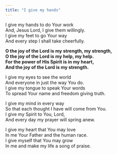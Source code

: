```yaml
---
title: "I give my hands"
---
```


I give my hands to do Your work   
And, Jesus Lord, I give them willingly.   
I give my feet to go Your way   
And every step I shall take cheerfully.

**O the joy of the Lord is my strength, my strength,   
O the joy of the Lord is my help, my help.   
For the power of His Spirit is in my heart,   
And the joy of the Lord is my strength.**

I give my eyes to see the world   
And everyone in just the way You do.   
I give my tongue to speak Your words   
To spread Your name and freedom giving truth.

I give my mind in every way   
So that each thought I have will come from You.   
I give my Spirit to You, Lord,   
And every day my prayer will spring anew.

I give my heart that You may love   
In me Your Father and the human race.   
I give myself that You may grow   
In me and make my life a song of praise.
